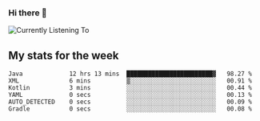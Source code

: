 ### Hi there 👋

![Currently Listening To](https://lastfm-recently-played.vercel.app/api?user=lynziee)

## My stats for the week
<!--START_SECTION:waka-->

```text
Java             12 hrs 13 mins  ████████████████████████▓   98.27 %
XML              6 mins          ▒░░░░░░░░░░░░░░░░░░░░░░░░   00.91 %
Kotlin           3 mins          ░░░░░░░░░░░░░░░░░░░░░░░░░   00.44 %
YAML             0 secs          ░░░░░░░░░░░░░░░░░░░░░░░░░   00.13 %
AUTO_DETECTED    0 secs          ░░░░░░░░░░░░░░░░░░░░░░░░░   00.09 %
Gradle           0 secs          ░░░░░░░░░░░░░░░░░░░░░░░░░   00.08 %
```

<!--END_SECTION:waka-->
